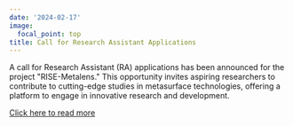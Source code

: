 ```yaml
---
date: '2024-02-17'
image:
  focal_point: top
title: Call for Research Assistant Applications
---
```


A call for Research Assistant (RA) applications has been announced for the project "RISE-Metalens." This opportunity invites aspiring researchers to contribute to cutting-edge studies in metasurface technologies, offering a platform to engage in innovative research and development.

[Click here to read more](/research/RISE-Metalens)

<!--more-->
